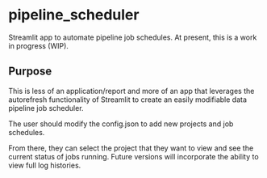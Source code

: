 # pipeline_scheduler
Streamlit app to automate pipeline job schedules. At present, this is a work in progress (WIP).

## Purpose
This is less of an application/report and more of an app that leverages the autorefresh functionality of Streamlit to create an easily modifiable data pipeline job scheduler.

The user should modify the config.json to add new projects and job schedules.

From there, they can select the project that they want to view and see the current status of jobs running. Future versions will incorporate the ability to view full log histories. 
